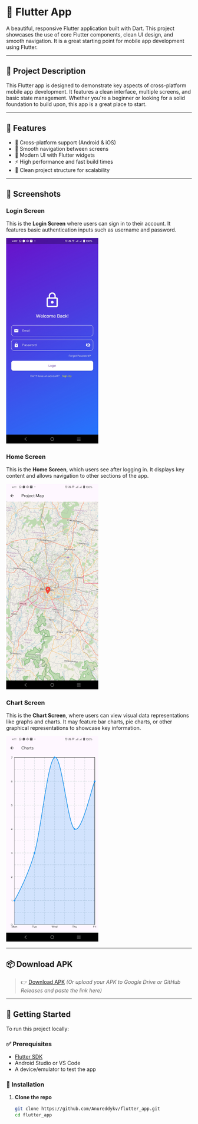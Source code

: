 # 📱 Flutter App

A beautiful, responsive Flutter application built with Dart. This project showcases the use of core Flutter components, clean UI design, and smooth navigation. It is a great starting point for mobile app development using Flutter.

---

## 📝 Project Description

This Flutter app is designed to demonstrate key aspects of cross-platform mobile app development. It features a clean interface, multiple screens, and basic state management. Whether you're a beginner or looking for a solid foundation to build upon, this app is a great place to start.

---

## 🌟 Features

- 📱 Cross-platform support (Android & iOS)
- 🧭 Smooth navigation between screens
- 🎨 Modern UI with Flutter widgets
- ⚡ High performance and fast build times
- 📂 Clean project structure for scalability

---

## 📸 Screenshots

### Login Screen

This is the **Login Screen** where users can sign in to their account. It features basic authentication inputs such as username and password.

<img src="https://github.com/Anureddykv/flutter_app/blob/main/lib/Screenshot_20250420_160958.jpg?raw=true" width="250">

### Home Screen

This is the **Home Screen**, which users see after logging in. It displays key content and allows navigation to other sections of the app.

<img src="https://github.com/Anureddykv/flutter_app/blob/main/lib/Screenshot_20250420_161109.jpg?raw=true" width="250">

### Chart Screen

This is the **Chart Screen**, where users can view visual data representations like graphs and charts. It may feature bar charts, pie charts, or other graphical representations to showcase key information.

<img src="https://github.com/Anureddykv/flutter_app/blob/main/lib/Screenshot_20250420_161114.jpg?raw=true" width="250">


---

## 📦 Download APK

> 👉 [Download APK](https://github.com/Anureddykv/flutter_app/blob/main/build/app/outputs/flutter-apk/app-release.apk)
> *(Or upload your APK to Google Drive or GitHub Releases and paste the link here)*

---

## 🚀 Getting Started

To run this project locally:

### ✅ Prerequisites

- [Flutter SDK](https://flutter.dev/docs/get-started/install)
- Android Studio or VS Code
- A device/emulator to test the app

### 🔧 Installation

1. **Clone the repo**
   ```bash
   git clone https://github.com/Anureddykv/flutter_app.git
   cd flutter_app
